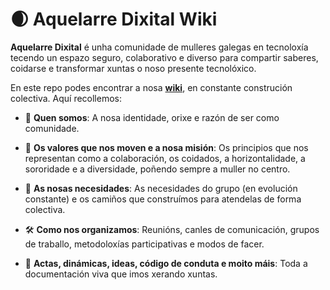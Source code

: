 # 🌒 Aquelarre Dixital Wiki

**Aquelarre Dixital** é unha comunidade de mulleres galegas en tecnoloxía tecendo un espazo seguro, colaborativo e diverso para compartir saberes, coidarse e transformar xuntas o noso presente tecnolóxico.

En este repo podes encontrar a nosa **[wiki](https://github.com/Aquelarre-Dixital/aquelarre-dixital-wiki/wiki)**, en constante construción colectiva. Aquí recollemos:

- 🌿 **Quen somos**: A nosa identidade, orixe e razón de ser como comunidade.

- 💜 **Os valores que nos moven e a nosa misión**: Os principios que nos representan como a colaboración, os coidados, a horizontalidade, a sororidade e a diversidade, poñendo sempre a muller no centro.

- 🔄 **As nosas necesidades**: As necesidades do grupo (en evolución constante) e os camiños que construímos para atendelas de forma colectiva.

- 🛠️ **Como nos organizamos**: Reunións, canles de comunicación, grupos de traballo, metodoloxías participativas e modos de facer.

- 📂 **Actas, dinámicas, ideas, código de conduta e moito máis**: Toda a documentación viva que imos xerando xuntas.

